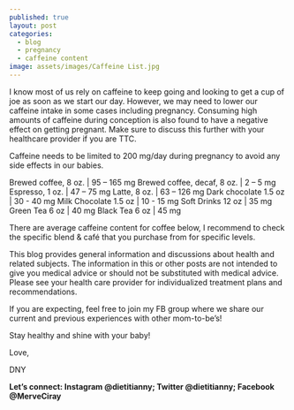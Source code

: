 ```yaml
---
published: true
layout: post
categories:
  - blog
  - pregnancy
  - caffeine content
image: assets/images/Caffeine List.jpg
---
```


I know most of us rely on caffeine to keep going and looking to get a cup of joe as soon as we start our day. However, we may need to lower our caffeine intake in some cases including pregnancy. Consuming high amounts of caffeine during conception is also found to have a negative effect on getting pregnant. Make sure to discuss this further with your healthcare provider if you are TTC.

Caffeine needs to be limited to 200 mg/day during pregnancy to avoid any side effects in our babies.

Brewed coffee, 8 oz.  |  95 – 165 mg
Brewed coffee, decaf, 8 oz.  |  2 – 5 mg
Espresso, 1 oz.  |  47 – 75 mg
Latte, 8 oz.  |  63 – 126 mg
Dark chocolate 1.5 oz | 30 - 40 mg
Milk Chocolate 1.5 oz | 10 - 15 mg
Soft Drinks 12 oz | 35 mg
Green Tea 6 oz | 40 mg
Black Tea 6 oz | 45 mg


There are average caffeine content for coffee below, I recommend to check the specific blend & café that you purchase from for specific levels.

This blog provides general information and discussions about health and related subjects. The information in this or other posts are not intended to give you medical advice or should not be substituted with medical advice. Please see your health care provider for individualized treatment plans and recommendations.

If you are expecting, feel free to join my FB group where we share our current and previous experiences with other mom-to-be’s! 

Stay healthy and shine with your baby!

Love,

DNY


**Let’s connect: Instagram @dietitianny; Twitter @dietitianny; Facebook @MerveCiray**
